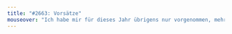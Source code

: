 ```yaml
---
title: "#2663: Vorsätze"
mouseover: "Ich habe mir für dieses Jahr übrigens nur vorgenommen, mehr darauf zu achten, dass ich all meine Vorsätze erfülle."
---
```


